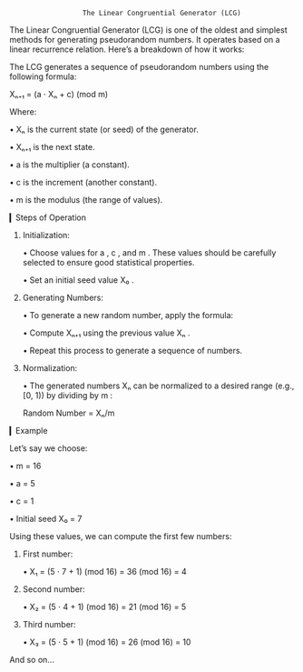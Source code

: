                       The Linear Congruential Generator (LCG)

The Linear Congruential Generator (LCG) is one of the oldest and simplest methods
for generating pseudorandom numbers. It operates based on a linear recurrence relation.
Here’s a breakdown of how it works:

The LCG generates a sequence of pseudorandom numbers using the following formula:

 Xₙ₊₁ = (a ⋅ Xₙ + c) (mod m)

Where:

•  Xₙ  is the current state (or seed) of the generator.

•  Xₙ₊₁  is the next state.

•  a  is the multiplier (a constant).

•  c  is the increment (another constant).

•  m  is the modulus (the range of values).

▎Steps of Operation

1. Initialization:

   • Choose values for  a ,  c , and  m . These values should be carefully
    selected to ensure good statistical properties.

   • Set an initial seed value  X₀ .

2. Generating Numbers:

   • To generate a new random number, apply the formula:

     • Compute  Xₙ₊₁  using the previous value  Xₙ .

     • Repeat this process to generate a sequence of numbers.

3. Normalization:

   • The generated numbers  Xₙ  can be normalized to a desired range
    (e.g., [0, 1)) by dividing by  m :

    Random Number = Xₙ/m

▎Example

Let’s say we choose:

•  m = 16

•  a = 5

•  c = 1

• Initial seed  X₀ = 7

Using these values, we can compute the first few numbers:

1. First number:

   •  X₁ = (5 ⋅ 7 + 1) (mod 16) = 36 (mod 16) = 4

2. Second number:

   •  X₂ = (5 ⋅ 4 + 1) (mod 16) = 21 (mod 16) = 5

3. Third number:

   •  X₃ = (5 ⋅ 5 + 1) (mod 16) = 26 (mod 16) = 10

And so on...

